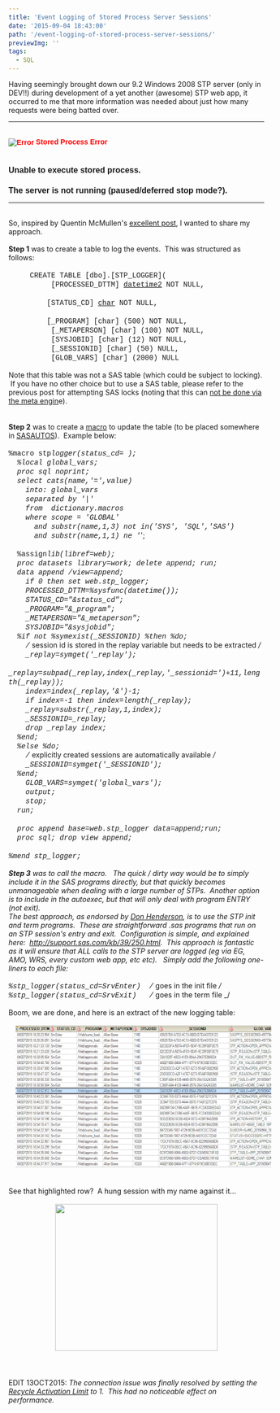 ```yaml
---
title: 'Event Logging of Stored Process Server Sessions'
date: '2015-09-04 18:43:00'
path: '/event-logging-of-stored-process-server-sessions/'
previewImg: ''
tags:
  - SQL
---
```


Having seemingly brought down our 9.2 Windows 2008 STP server (only in DEV!!) during development of a yet another (awesome) STP web app, it occurred to me that more information was needed about just how many requests were being batted over.<br /><hr /><br /><div style="color: red; font-family: 'trebuchet ms', arial, 'arial unicode ms', sans-serif; font-weight: bold;"><img align="absmiddle" alt="Error" border="0" src="http://dev-sasmidtier.partnershipassurance.int:8080/SASTheme_Partnership_Green/themes/Partnership_Green/images/MessageError24.gif" height="24" title="Error" width="24" />&nbsp;Stored Process Error</div><div style="font-family: 'trebuchet ms', arial, 'arial unicode ms', sans-serif; font-size: small;"><img alt="" src="http://dev-sasmidtier.partnershipassurance.int:8080/SASTheme_Partnership_Green/themes/Partnership_Green/images/spacer.gif" height="10" title="" /><br /><h2 style="font-size: medium;">Unable to execute stored process.</h2><h2 style="font-size: medium;">The server is not running (paused/deferred stop mode?).</h2></div><hr /><br />So, inspired by Quentin McMullen's <a href="http://bi-notes.com/2014/02/sas_stored_process_log/">excellent post</a>, I wanted to share my approach. <br /><br /><b>Step 1</b> was to create a table to log the events. &nbsp;This was structured as follows:<br /><br /><span style="font-family: Courier New, Courier, monospace;">&nbsp; &nbsp; &nbsp;CREATE TABLE [dbo].[STP_LOGGER](</span><br /><span style="font-family: Courier New, Courier, monospace;">&nbsp; &nbsp; &nbsp; &nbsp; &nbsp; [PROCESSED_DTTM] [datetime2](3) NOT NULL,</span><br /><span style="font-family: Courier New, Courier, monospace;"><span style="white-space: pre;"> </span>&nbsp; &nbsp; &nbsp; &nbsp; &nbsp;[STATUS_CD] [char](8) NOT NULL,</span><br /><span style="font-family: Courier New, Courier, monospace;"><span style="white-space: pre;"> </span>&nbsp; &nbsp; &nbsp; &nbsp; &nbsp;[_PROGRAM] [char] (500) NOT NULL,</span><br /><span style="font-family: Courier New, Courier, monospace;">&nbsp; &nbsp; &nbsp; &nbsp; &nbsp; [_METAPERSON] [char] (100) NOT NULL,</span><br /><span style="font-family: Courier New, Courier, monospace;">&nbsp; &nbsp; &nbsp; &nbsp; &nbsp; [SYSJOBID] [char] (12) NOT NULL,</span><br /><span style="font-family: Courier New, Courier, monospace;">&nbsp; &nbsp; &nbsp; &nbsp; &nbsp; [_SESSIONID] [char] (50) NULL,</span><br /><span style="font-family: Courier New, Courier, monospace;">&nbsp; &nbsp; &nbsp; &nbsp; &nbsp; [GLOB_VARS] [char] (2000) NULL</span><br /><br />Note that this table was not a SAS table (which could be subject to locking). &nbsp;If you have no other choice but to use a SAS table, please refer to the previous post for attempting SAS locks (noting that this can&nbsp;<a href="http://rawsas.blogspot.co.uk/2015/03/get-physical-path-from-metadata-libref.html">not be done via the meta engin</a>e).<br /><br /><br /><b>Step 2</b>&nbsp;was to create a <a href="https://github.com/sashub/macro/blob/master/standalone/stp_logger.sas">macro</a> to update the table (to be placed somewhere in <a href="http://support.sas.com/documentation/cdl/en/hostwin/63285/HTML/default/viewer.htm#win-sysop-sasautos.htm">SASAUTOS</a>). &nbsp;Example below:<br /><br /><span style="font-family: Courier New, Courier, monospace;">%macro stp*logger(status_cd=&nbsp;</span><span style="font-family: 'Courier New', Courier, monospace;">);</span><br /><span style="font-family: Courier New, Courier, monospace;">&nbsp; %local global_vars;</span><br /><span style="font-family: Courier New, Courier, monospace;">&nbsp; proc sql noprint;</span><br /><span style="font-family: Courier New, Courier, monospace;">&nbsp; select cats(name,'=',value)</span><br /><span style="font-family: Courier New, Courier, monospace;">&nbsp; &nbsp; into: global_vars</span><br /><span style="font-family: Courier New, Courier, monospace;">&nbsp; &nbsp; separated by '|'</span><br /><span style="font-family: Courier New, Courier, monospace;">&nbsp; &nbsp; from &nbsp;dictionary.macros</span><br /><span style="font-family: Courier New, Courier, monospace;">&nbsp; &nbsp; where scope = 'GLOBAL'</span><br /><span style="font-family: Courier New, Courier, monospace;">&nbsp; &nbsp; &nbsp; and substr(name,1,3) not in('SYS', 'SQL','SAS')</span><br /><span style="font-family: Courier New, Courier, monospace;">&nbsp; &nbsp; &nbsp; and substr(name,1,1) ne '*';</span><br /><span style="font-family: Courier New, Courier, monospace;"><br /></span><span style="font-family: Courier New, Courier, monospace;">&nbsp; %assign*lib(libref=web);</span><br /><span style="font-family: Courier New, Courier, monospace;">&nbsp; proc datasets library=work; delete append; run;</span><br /><span style="font-family: Courier New, Courier, monospace;">&nbsp; data append /view=append;</span><br /><span style="font-family: Courier New, Courier, monospace;">&nbsp; &nbsp; if 0 then set web.stp_logger;</span><br /><span style="font-family: Courier New, Courier, monospace;">&nbsp; &nbsp; PROCESSED_DTTM=%sysfunc(datetime());</span><br /><span style="font-family: Courier New, Courier, monospace;">&nbsp; &nbsp; STATUS_CD="&amp;status_cd";</span><br /><span style="font-family: Courier New, Courier, monospace;">&nbsp; &nbsp; \_PROGRAM="&amp;\_program";</span><br /><span style="font-family: Courier New, Courier, monospace;">&nbsp; &nbsp; \_METAPERSON="&amp;\_metaperson";</span><br /><span style="font-family: Courier New, Courier, monospace;">&nbsp; &nbsp; SYSJOBID="&amp;sysjobid";</span><br /><span style="font-family: Courier New, Courier, monospace;">&nbsp; %if not %symexist(\_SESSIONID) %then %do;</span><br /><span style="font-family: Courier New, Courier, monospace;">&nbsp; &nbsp; /* session id is stored in the replay variable but needs to be extracted _/</span><br /><span style="font-family: Courier New, Courier, monospace;">&nbsp; &nbsp; \_replay=symget('\_replay');</span><br /><span style="font-family: Courier New, Courier, monospace;">&nbsp; &nbsp; \_replay=subpad(\_replay,index(\_replay,'\_sessionid=')+11,length(\_replay));</span><br /><span style="font-family: Courier New, Courier, monospace;">&nbsp; &nbsp; index=index(\_replay,'&amp;')-1;</span><br /><span style="font-family: Courier New, Courier, monospace;">&nbsp; &nbsp; if index=-1 then index=length(\_replay);</span><br /><span style="font-family: Courier New, Courier, monospace;">&nbsp; &nbsp; \_replay=substr(\_replay,1,index);</span><br /><span style="font-family: Courier New, Courier, monospace;">&nbsp; &nbsp; \_SESSIONID=\_replay;</span><br /><span style="font-family: Courier New, Courier, monospace;">&nbsp; &nbsp; drop \_replay index;</span><br /><span style="font-family: Courier New, Courier, monospace;">&nbsp; %end;</span><br /><span style="font-family: Courier New, Courier, monospace;">&nbsp; %else %do;</span><br /><span style="font-family: Courier New, Courier, monospace;">&nbsp; &nbsp; /_ explicitly created sessions are automatically available _/</span><br /><span style="font-family: Courier New, Courier, monospace;">&nbsp; &nbsp; \_SESSIONID=symget('\_SESSIONID');</span><br /><span style="font-family: Courier New, Courier, monospace;">&nbsp; %end;</span><br /><span style="font-family: Courier New, Courier, monospace;">&nbsp; &nbsp; GLOB_VARS=symget('global_vars');</span><br /><span style="font-family: Courier New, Courier, monospace;">&nbsp; &nbsp; output;</span><br /><span style="font-family: Courier New, Courier, monospace;">&nbsp; &nbsp; stop;</span><br /><span style="font-family: Courier New, Courier, monospace;">&nbsp; run;</span><br /><span style="font-family: Courier New, Courier, monospace;"><br /></span><span style="font-family: Courier New, Courier, monospace;">&nbsp; proc append base=web.stp_logger data=append;run;</span><br /><span style="font-family: Courier New, Courier, monospace;">&nbsp; proc sql; drop view append;</span><br /><span style="font-family: Courier New, Courier, monospace;"><br /></span><span style="font-family: Courier New, Courier, monospace;">%mend stp_logger;</span><br /><br /><b>Step 3</b> was to call the macro. &nbsp; The quick / dirty way would be to simply include it in the SAS programs directly, but that quickly becomes unmanageable when dealing with a large number of STPs. &nbsp;Another option is to include in the autoexec, but that will only deal with program ENTRY (not exit).<br />The best approach, as endorsed by <a href="http://bi-notes.com/2014/02/sas_stored_process_log/#comment-1955">Don Henderson</a>, is to use the STP init and term programs. &nbsp;These are straightforward .sas programs that run on an STP session's entry and exit. &nbsp;Configuration is simple, and explained here: &nbsp;<a href="http://support.sas.com/kb/39/250.html">http://support.sas.com/kb/39/250.html</a>. &nbsp;This approach is fantastic as it will ensure that ALL calls to the STP server are logged (eg via EG, AMO, WRS, every custom web app, etc etc). &nbsp; Simply add the following one-liners to each file:<br /><br /><span style="font-family: Courier New, Courier, monospace;">%stp_logger(status_cd=SrvEnter) &nbsp;/_ goes in the init file _/</span><br /><span style="font-family: Courier New, Courier, monospace;">%stp_logger(status_cd=SrvExit) &nbsp; /_ goes in the term file \_/</span><br /><br />Boom, we are done, and here is an extract of the new logging table:<br /><br /><div style="clear: both; text-align: center;"><a href="../images/Capture_4.PNG" style="margin-left: 1em; margin-right: 1em;"><img border="0" height="280" src="../images/Capture_5.PNG" width="640" /></a></div><br /><br />See that highlighted row? &nbsp;A hung session with my name against it...<br /><br /><div style="clear: both; text-align: center;"><a href="../images/2010-02-24-hangman.jpg" style="margin-left: 1em; margin-right: 1em;"><img border="0" height="289" src="http://1.bp.blogspot.com/-iq3rv-RygCQ/VenmQacknMI/AAAAAAAAAlw/uz0v7PUwxQU/s320/2010-02-24-hangman.jpg" width="320" /></a></div><br /><br /><br />EDIT 13OCT2015:<i> The connection issue was finally resolved by setting the <a href="http://support.sas.com/rnd/itech/doc9/admin_oma/sasserver/iombridge/sp_sercl.html#sasRecycleActivationLimit">Recycle Activation Limit</a> to 1. &nbsp;This had no noticeable effect on performance.</i><br /><br /><br /><br />
